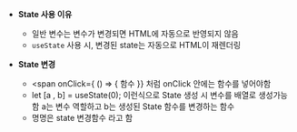 - **State 사용 이유**
  - 일반 변수는 변수가 변경되면 HTML에 자동으로 반영되지 않음
  - `useState` 사용 시, 변경된 state는 자동으로 HTML이 재렌더링

- **State 변경**
  - <span onClick={ () => { 함수 }} 처럼 onClick 안에는 함수를 넣어야함
  -  let [a , b] = useState(0);   이런식으로 State 생성 시 변수를 배열로 생성가능함  a는 변수 역할하고 b는 생성된 State 함수를 변경하는 함수
  -  명명은 state 변경함수 라고 함 



